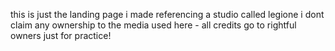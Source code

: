 this is just the landing page i made referencing a studio called legione
i dont claim any ownership to the media used here - all credits go to rightful owners
just for practice! 
